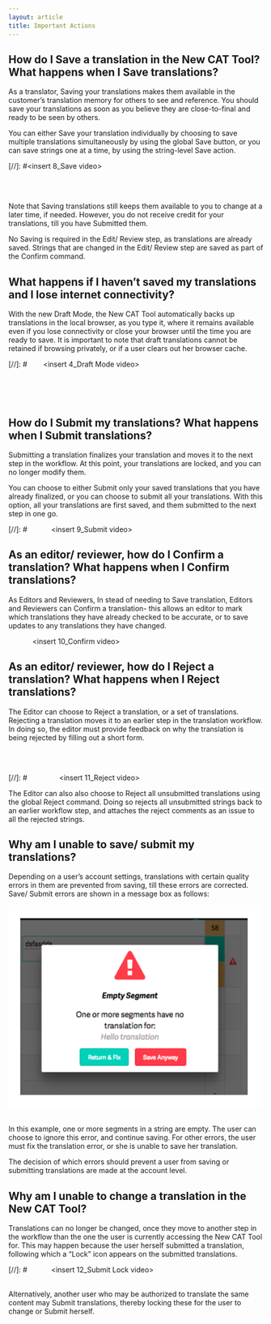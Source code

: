 ```yaml
---
layout: article
title: Important Actions
---
```



## How do I Save a translation in the New CAT Tool? What happens when I Save translations?

As a translator, Saving your translations makes them available in the customer’s translation memory for others to see and reference. You should save your translations as soon as you believe they are close-to-final and ready to be seen by others.

You can either Save your translation individually by choosing to save multiple translations simultaneously by using the global Save button, or you can save strings one at a time, by using the string-level Save action.

[//]: #&lt;insert 8_Save video&gt;

<br>&nbsp;

Note that Saving translations still keeps them available to you to change at a later time, if needed. However, you do not receive credit for your translations, till you have Submitted them.

No Saving is required in the Edit/ Review step, as translations are already saved. Strings that are changed in the Edit/ Review step are saved as part of the Confirm command.

## What happens if I haven’t saved my translations and I lose internet connectivity?

With the new Draft Mode, the New CAT Tool automatically backs up translations in the local browser, as you type it, where it remains available even if you lose connectivity or close your browser until the time you are ready to save. It is important to note that draft translations cannot be retained if browsing privately, or if a user clears out her browser cache.

[//]: #&nbsp;&nbsp; &nbsp; &nbsp; &nbsp;&lt;insert 4_Draft Mode video&gt;

<br>
<br>&nbsp;

## How do I Submit my translations? What happens when I Submit translations?

Submitting a translation finalizes your translation and moves it to the next step in the workflow. At this point, your translations are locked, and you can no longer modify them.

You can choose to either Submit only your saved translations that you have already finalized, or you can choose to submit all your translations. With this option, all your translations are first saved, and them submitted to the next step in one go.

[//]: #&nbsp;&nbsp; &nbsp; &nbsp; &nbsp; &nbsp; &nbsp;&lt;insert 9_Submit video&gt;

## As an editor/ reviewer, how do I Confirm a translation? What happens when I Confirm translations?

As Editors and Reviewers, In stead of needing to Save translation, Editors and Reviewers can Confirm a translation- this allows an editor to mark which translations they have already checked to be accurate, or to save updates to any translations they have changed. &nbsp; &nbsp;

&nbsp;&nbsp; &nbsp; &nbsp; &nbsp; &nbsp; &nbsp;&lt;insert 10_Confirm video&gt;

## As an editor/ reviewer, how do I Reject a translation? What happens when I Reject translations?

The Editor can choose to Reject a translation, or a set of translations. Rejecting a translation moves it to an earlier step in the translation workflow. In doing so, the editor must provide feedback on why the translation is being rejected by filling out a short form.

<br>&nbsp;

[//]: #&nbsp;&nbsp; &nbsp; &nbsp; &nbsp; &nbsp; &nbsp; &nbsp; &nbsp;&lt;insert 11_Reject video&gt;

The Editor can also also choose to Reject all unsubmitted translations using the global Reject command. Doing so rejects all unsubmitted strings back to an earlier workflow step, and attaches the reject comments as an issue to all the rejected strings.

## Why am I unable to save/ submit my translations?

Depending on a user’s account settings, translations with certain quality errors in them are prevented from saving, till these errors are corrected. Save/ Submit errors are shown in a message box as follows:

![](/uploads/versions/screen-shot-2017-03-06-at-11-54-59-am---x----499-399x---.png)
<br>&nbsp;

In this example, one or more segments in a string are empty. The user can choose to ignore this error, and continue saving. For other errors, the user must fix the translation error, or she is unable to save her translation.

The decision of which errors should prevent a user from saving or submitting translations are made at the account level.

## Why am I unable to change a translation in the New CAT Tool?

Translations can no longer be changed, once they move to another step in the workflow than the one the user is currently accessing the New CAT Tool for. This may happen because the user herself submitted a translation, following which a “Lock” icon appears on the submitted translations.

[//]: #&nbsp;&nbsp; &nbsp; &nbsp; &nbsp; &nbsp; &nbsp;&lt;insert 12_Submit Lock video&gt;

<br>Alternatively, another user who may be authorized to translate the same content may Submit translations, thereby locking these for the user to change or Submit herself.